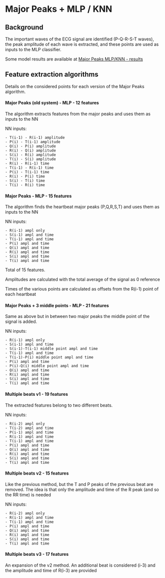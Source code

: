 # Major Peaks + MLP / KNN

## Background
The important waves of the ECG signal are identified (P-Q-R-S-T waves), the peak amplitude of each wave is extracted, and these points are used as inputs to the MLP classifier.

Some model results are available at [Major Peaks MLP/KNN - results](/docs/major_peaks_mlp_results.md)
## Feature extraction algorithms
Details on the considered points for each version of the Major Peaks algorithm.
#### Major Peaks (old system) - MLP - 12 features
The algorithm extracts features from the major peaks and uses them as inputs to the NN

NN inputs:
```
- T(i-1) - R(i-1) amplitude
- P(i) - T(i-1) amplitude
- Q(i) - P(i) amplitude
- R(i) - Q(i) amplitude
- S(i) - R(i) amplitude
- T(i) - S(i) amplitude
- R(i) - R(i-1) time
- T(i-1) - R(i-1) time
- P(i) - T(i-1) time
- R(i) - P(i) time
- S(i) - T(i) time
- T(i) - R(i) time
```

#### Major Peaks - MLP - 15 features
The algorithm finds the heartbeat major peaks (P,Q,R,S,T) and uses them as inputs to the NN

NN inputs:
```
- R(i-1) ampl only
- S(i-1) ampl and time
- T(i-1) ampl and time
- P(i) ampl and time
- Q(i) ampl and time
- R(i) ampl and time
- S(i) ampl and time
- T(i) ampl and time
```
  
Total of 15 features.

Amplitudes are calculated with the total average of the signal as 0 reference

Times of the various points are calculated as offsets from the R(i-1) point of each heartbeat


#### Major Peaks + 3 middle points - MLP - 21 features
Same as above but in between two major peaks the middle point of the signal is added.

NN inputs:
```
- R(i-1) ampl only
- S(i-1) ampl and time
- S(i-1)-T(i-1) middle point ampl and time
- T(i-1) ampl and time
- T(i-1)-P(i) middle point ampl and time
- P(i) ampl and time
- P(i)-Q(i) middle point ampl and time
- Q(i) ampl and time
- R(i) ampl and time
- S(i) ampl and time
- T(i) ampl and time
```

#### Multiple beats v1 - 19 features
The extracted features belong to two different beats.

NN inputs:
```
- R(i-2) ampl only
- T(i-2) ampl and time
- P(i-1) ampl and time
- R(i-1) ampl and time
- T(i-1) ampl and time
- P(i) ampl and time
- Q(i) ampl and time
- R(i) ampl and time
- S(i) ampl and time
- T(i) ampl and time
```

#### Multiple beats v2 - 15 features
Like the previous method, but the T and P peaks of the previous beat are removed. The idea is that only the amplitude and time of the R peak (and so the RR time) is needed

NN inputs:
```
- R(i-2) ampl only
- R(i-1) ampl and time
- T(i-1) ampl and time
- P(i) ampl and time
- Q(i) ampl and time
- R(i) ampl and time
- S(i) ampl and time
- T(i) ampl and time
```

#### Multiple beats v3 - 17 features
An expansion of the v2 method. An additional beat is considered (i-3) and the amplitude and time of R(i-3) are provided

